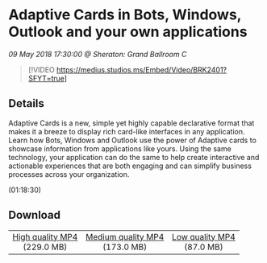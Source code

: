 # Adaptive Cards in Bots, Windows, Outlook and your own applications

*09 May 2018 17:30:00 @ Sheraton: Grand Ballroom C*

> [!VIDEO https://medius.studios.ms/Embed/Video/BRK2401?SFYT=true]

## Details

<p>Adaptive Cards is a new, simple yet highly capable declarative format that makes it a breeze to display rich card-like interfaces in any application. Learn how Bots, Windows and Outlook use the power of Adaptive cards to showcase information from applications like yours. Using the same technology, your application can do the same to help create interactive and actionable experiences that are both engaging and can simplify business processes across your organization.</p> (01:18:30)

## Download

||||
|:--:|:----:|:-:|
|[High quality MP4](https://sec.ch9.ms/ch9/b740/ebbd4ab9-421a-4ca8-87b0-4cb69471b740/BRK2401_high.mp4)<br />(229.0 MB)|[Medium quality MP4](https://sec.ch9.ms/ch9/b740/ebbd4ab9-421a-4ca8-87b0-4cb69471b740/BRK2401_mid.mp4)<br />(173.0 MB)|[Low quality MP4](https://sec.ch9.ms/ch9/b740/ebbd4ab9-421a-4ca8-87b0-4cb69471b740/BRK2401.mp4)<br />(87.0 MB)|